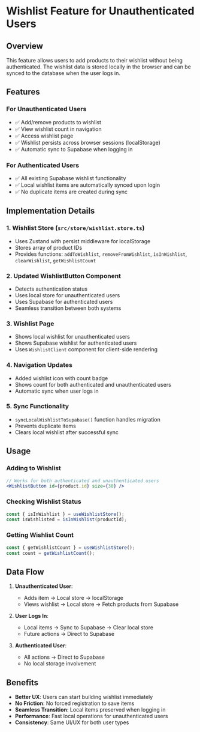 # Wishlist Feature for Unauthenticated Users

## Overview
This feature allows users to add products to their wishlist without being authenticated. The wishlist data is stored locally in the browser and can be synced to the database when the user logs in.

## Features

### For Unauthenticated Users
- ✅ Add/remove products to wishlist
- ✅ View wishlist count in navigation
- ✅ Access wishlist page
- ✅ Wishlist persists across browser sessions (localStorage)
- ✅ Automatic sync to Supabase when logging in

### For Authenticated Users
- ✅ All existing Supabase wishlist functionality
- ✅ Local wishlist items are automatically synced upon login
- ✅ No duplicate items are created during sync

## Implementation Details

### 1. Wishlist Store (`src/store/wishlist.store.ts`)
- Uses Zustand with persist middleware for localStorage
- Stores array of product IDs
- Provides functions: `addToWishlist`, `removeFromWishlist`, `isInWishlist`, `clearWishlist`, `getWishlistCount`

### 2. Updated WishlistButton Component
- Detects authentication status
- Uses local store for unauthenticated users
- Uses Supabase for authenticated users
- Seamless transition between both systems

### 3. Wishlist Page
- Shows local wishlist for unauthenticated users
- Shows Supabase wishlist for authenticated users
- Uses `WishlistClient` component for client-side rendering

### 4. Navigation Updates
- Added wishlist icon with count badge
- Shows count for both authenticated and unauthenticated users
- Automatic sync when user logs in

### 5. Sync Functionality
- `syncLocalWishlistToSupabase()` function handles migration
- Prevents duplicate items
- Clears local wishlist after successful sync

## Usage

### Adding to Wishlist
```jsx
// Works for both authenticated and unauthenticated users
<WishlistButton id={product.id} size={30} />
```

### Checking Wishlist Status
```jsx
const { isInWishlist } = useWishlistStore();
const isWishlisted = isInWishlist(productId);
```

### Getting Wishlist Count
```jsx
const { getWishlistCount } = useWishlistStore();
const count = getWishlistCount();
```

## Data Flow

1. **Unauthenticated User**: 
   - Adds item → Local store → localStorage
   - Views wishlist → Local store → Fetch products from Supabase

2. **User Logs In**:
   - Local items → Sync to Supabase → Clear local store
   - Future actions → Direct to Supabase

3. **Authenticated User**:
   - All actions → Direct to Supabase
   - No local storage involvement

## Benefits

- **Better UX**: Users can start building wishlist immediately
- **No Friction**: No forced registration to save items
- **Seamless Transition**: Local items preserved when logging in
- **Performance**: Fast local operations for unauthenticated users
- **Consistency**: Same UI/UX for both user types 